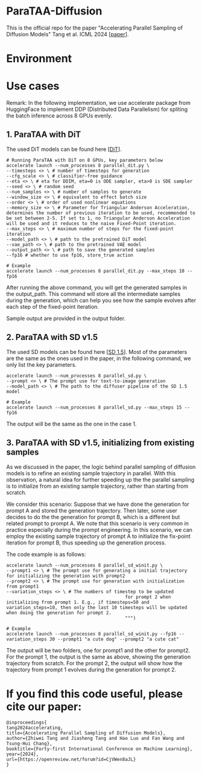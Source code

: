 # ParaTAA-Diffusion
This is the official repo for the paper "Accelerating Parallel Sampling of Diffusion Models" Tang et al. ICML 2024 \[[paper](https://openreview.net/forum?id=CjVWen8aJL)\].

# Environment

# Use cases
Remark: In the following implementation, we use accelerate package from HuggingFace to implement DDP (Distributed Data Parallelism) for spliting the batch inference across 8 GPUs evenly.

## 1. ParaTAA with DiT
The used DiT models can be found here \[[DiT](https://github.com/facebookresearch/DiT)\].
```
# Running ParaTAA with DiT on 8 GPUs, key parameters below
accelerate launch --num_processes 8 parallel_dit.py \
--timesteps <> \ # number of timesteps for generation
--cfg_scale <> \ # classifier-free guidance
--eta <> \ # eta for DDIM, eta=0 is ODE sampler, eta>0 is SDE sampler
--seed <> \ # random seed
--num_samples <> \ # number of samples to generate 
--window_size <> \ # equivalent to effect batch size
--order <> \ # order of used nonlinear equations
--memory_size <> \ # Parameter for Triangular Anderson Acceleration, determines the number of previous iteration to be used, recommended to be set between 2-5. If set to 1, no Triangular Anderson Acceleration will be used and it reduces to the naive Fixed-Point iteration.
--max_steps <> \ # maximum number of steps for the fixed-point iteration
--model_path <> \ # path to the pretrained DiT model
--vae_path <> \ # path to the pretrained VAE model
--output_path <> \ # path to save the generated samples
--fp16 # whether to use fp16, store_true action

# Example
accelerate launch --num_processes 8 parallel_dit.py --max_steps 10 --fp16
```
After running the above command, you will get the generated samples in the output_path. This command will store all the intermediate samples during the generation, which can help you see how the sample evolves after each step of the fixed-point iteration.

Sample output are provided in the output folder.


## 2. ParaTAA with SD v1.5
The used SD models can be found here \[[SD 1.5](https://huggingface.co/runwayml/stable-diffusion-v1-5)\]. Most of the parameters are the same as the ones used in the paper, in the following command, we only list the key parameters.
```
accelerate launch --num_processes 8 parallel_sd.py \
--prompt <> \ # The prompt use for text-to-image generation
--model_path <> \ # The path to the diffuser pipeline of the SD 1.5 model

# Example
accelerate launch --num_processes 8 parallel_sd.py --max_steps 15 --fp16
```
The output will be the same as the one in the case 1.

## 3. ParaTAA with SD v1.5, initializing from existing samples
As we discussed in the paper, the logic behind parallel sampling of diffusion models is to refine an existing sample trajectory in parallel. With this observation, a natural idea for further speeding up the the parallel sampling is to initialize from an existing sample trajectory, rather than starting from scratch. 

We consider this scenario: Suppose that we have done the generation for prompt A and stored the generation trajectory. Then later, some user decides to do the the generation for prompt B, which is a different but related prompt to prompt A. We note that this scenario is very common in practice especially during the prompt engineering. In this scenario, we can employ the existing sample trajectory of prompt A to initialize the fix-point iteration for prompt B, thus speeding up the generation process.

The code example is as follows:
```
accelerate launch --num_processes 8 parallel_sd_winit.py \
--prompt1 <> \ # The prompt use for generating a initial trajectory for initializing the generation with prompt2
--prompt2 <> \ # The prompt use for generation with initialization from prompt1
--variation_steps <> \ # The numbers of timestep to be updated
                                            for prompt 2 when initializing from prompt 1. E.g., if timesteps=50 and variation_steps=10, then only the last 10 timesteps will be updated when doing the generation for prompt 2.
                                            """)

# Example
accelerate launch --num_processes 8 parallel_sd_winit.py --fp16 --variation_steps 30 --prompt1 "a cute dog" --prompt2 "a cute cat"
```
The output will be two folders, one for prompt1 and the other for prompt2. For the prompt 1, the output is the same as above, showing the generation trajectory from scratch. For the prompt 2, the output will show how the trajectory from prompt 1 evolves during the generation for prompt 2.


# If you find this code useful, please cite our paper:

```
@inproceedings{
tang2024accelerating,
title={Accelerating Parallel Sampling of Diffusion Models},
author={Zhiwei Tang and Jiasheng Tang and Hao Luo and Fan Wang and Tsung-Hui Chang},
booktitle={Forty-first International Conference on Machine Learning},
year={2024},
url={https://openreview.net/forum?id=CjVWen8aJL}
}
```